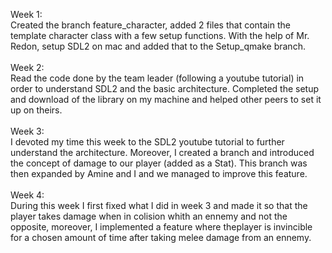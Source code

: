 Week 1: <br>
Created the branch feature_character, added 2 files that contain the template character class with a few setup functions.
With the help of Mr. Redon, setup SDL2 on mac and added that to the Setup_qmake branch.
<br>
<br>
Week 2: <br>
Read the code done by the team leader (following a youtube tutorial) in order to understand SDL2 and the basic architecture. Completed the setup and download of the library on my machine and helped other peers to set it up on theirs.
<br>
<br>
Week 3: <br>
I devoted my time this week to the SDL2 youtube tutorial to further understand the architecture. Moreover, I created a branch and introduced the concept of damage to our player (added as a Stat). This branch was then expanded by Amine and I and we managed to improve this feature.
<br>
<br>
Week 4: <br>
During this week I first fixed what I did in week 3 and made it so that the player takes damage when in colision whith an ennemy and not the opposite, moreover, I implemented a feature where theplayer is invincible for a chosen amount of time after taking melee damage from an ennemy. 
